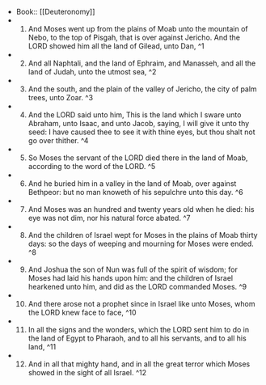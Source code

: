 - Book:: [[Deuteronomy]]
- 1. And Moses went up from the plains of Moab unto the mountain of Nebo, to the top of Pisgah, that is over against Jericho. And the LORD showed him all the land of Gilead, unto Dan, ^1
- 2. And all Naphtali, and the land of Ephraim, and Manasseh, and all the land of Judah, unto the utmost sea, ^2
- 3. And the south, and the plain of the valley of Jericho, the city of palm trees, unto Zoar. ^3
- 4. And the LORD said unto him, This is the land which I sware unto Abraham, unto Isaac, and unto Jacob, saying, I will give it unto thy seed: I have caused thee to see it with thine eyes, but thou shalt not go over thither. ^4
- 5. So Moses the servant of the LORD died there in the land of Moab, according to the word of the LORD. ^5
- 6. And he buried him in a valley in the land of Moab, over against Bethpeor: but no man knoweth of his sepulchre unto this day. ^6
- 7. And Moses was an hundred and twenty years old when he died: his eye was not dim, nor his natural force abated. ^7
- 8. And the children of Israel wept for Moses in the plains of Moab thirty days: so the days of weeping and mourning for Moses were ended. ^8
- 9. And Joshua the son of Nun was full of the spirit of wisdom; for Moses had laid his hands upon him: and the children of Israel hearkened unto him, and did as the LORD commanded Moses. ^9
- 10. And there arose not a prophet since in Israel like unto Moses, whom the LORD knew face to face, ^10
- 11. In all the signs and the wonders, which the LORD sent him to do in the land of Egypt to Pharaoh, and to all his servants, and to all his land, ^11
- 12. And in all that mighty hand, and in all the great terror which Moses showed in the sight of all Israel. ^12
